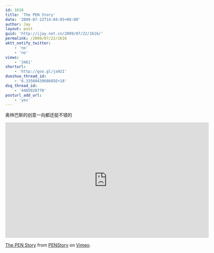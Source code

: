 ```yaml
---
id: 1616
title: 'The PEN Story'
date: '2009-07-22T14:04:05+08:00'
author: Jay
layout: post
guid: 'http://ijay.net.cn/2009/07/22/1616/'
permalink: /2009/07/22/1616
aktt_notify_twitter:
    - 'no'
    - 'no'
views:
    - '3461'
shorturl:
    - 'http://goo.gl/ja92I'
duoshuo_thread_id:
    - '6.3356043968685E+18'
dsq_thread_id:
    - '4405028770'
posturl_add_url:
    - 'yes'
---
```


奥林巴斯的创意一向都还挺不错的

<iframe src="https://player.vimeo.com/video/5520752" width="640" height="363" frameborder="0" webkitallowfullscreen mozallowfullscreen allowfullscreen></iframe>
<p><a href="https://vimeo.com/5520752">The PEN Story</a> from <a href="https://vimeo.com/user2009782">PENStory</a> on <a href="https://vimeo.com">Vimeo</a>.</p>